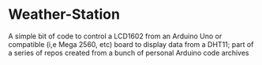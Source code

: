 # Weather-Station
A simple bit of code to control a LCD1602 from an Arduino Uno or compatible (i,e Mega 2560, etc) board to display data from a DHT11; part of a series of repos created from a bunch of personal Arduino code archives
